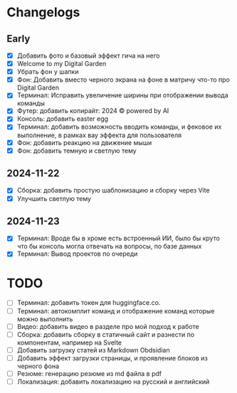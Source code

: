 # Changelogs

## Early
- [x] Добавить фото и базовый эффект гича на него
- [x] Welcome to my Digital Garden
- [x] Убрать фон у шапки
- [x] Фон: Добавить вместо черного экрана на фоне в матричу что-то про Digital Garden
- [x] Терминал: Исправить увеличение ширины при отображении вывода команды
- [x] Футер: добавить копирайт: 2024 © powered by AI
- [x] Консоль: добавить easter egg
- [x] Терминал: добавить возможность вводить команды, и фековое их выполнение, в рамках вау эффекта для пользователя
- [x] Фон: добавить реакцию на движение мыши
- [x] Фон: добавить темную и светлую тему

## 2024-11-22
- [x] Сборка: добавить простую шаблонизацию и сборку через Vite
- [x] Улучшить светлую тему

## 2024-11-23
- [x] Терминал: Вроде бы в хроме есть встроенный ИИ, было бы круто что бы консоль могла отвечать на вопросы, по базе данных
- [x] Терминал: Вывод проектов по очереди

# TODO
- [ ] Терминал: добавить токен для huggingface.co.
- [ ] Терминал: автокомплит команд и отображение команд которые можно выполнить
- [ ] Видео: добавить видео в разделе про мой подход к работе
- [ ] Сборка: добавить сборку в статичный сайт и разнести по компонентам, например на Svelte
- [ ] Добавить загрузку статей из Markdown Obdsidian
- [ ] Добавить эффект загрузки страницы, и проявление блоков из черного фона
- [ ] Резюме: генерацию резюме из md файла в pdf
- [ ] Локализация: добавить локализацию на русский и английский

